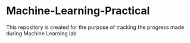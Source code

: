 # Machine-Learning-Practical
This repository is created for the purpose of tracking the progress made during Machine Learning lab
